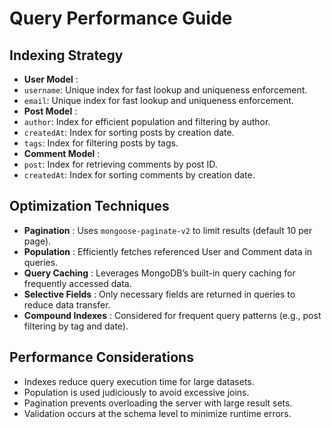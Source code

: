 # Query Performance Guide

## Indexing Strategy

- **User Model** :
- `username`: Unique index for fast lookup and uniqueness enforcement.
- `email`: Unique index for fast lookup and uniqueness enforcement.
- **Post Model** :
- `author`: Index for efficient population and filtering by author.
- `createdAt`: Index for sorting posts by creation date.
- `tags`: Index for filtering posts by tags.
- **Comment Model** :
- `post`: Index for retrieving comments by post ID.
- `createdAt`: Index for sorting comments by creation date.

## Optimization Techniques

- **Pagination** : Uses `mongoose-paginate-v2` to limit results (default 10 per page).
- **Population** : Efficiently fetches referenced User and Comment data in queries.
- **Query Caching** : Leverages MongoDB’s built-in query caching for frequently accessed data.
- **Selective Fields** : Only necessary fields are returned in queries to reduce data transfer.
- **Compound Indexes** : Considered for frequent query patterns (e.g., post filtering by tag and date).

## Performance Considerations

- Indexes reduce query execution time for large datasets.
- Population is used judiciously to avoid excessive joins.
- Pagination prevents overloading the server with large result sets.
- Validation occurs at the schema level to minimize runtime errors.
